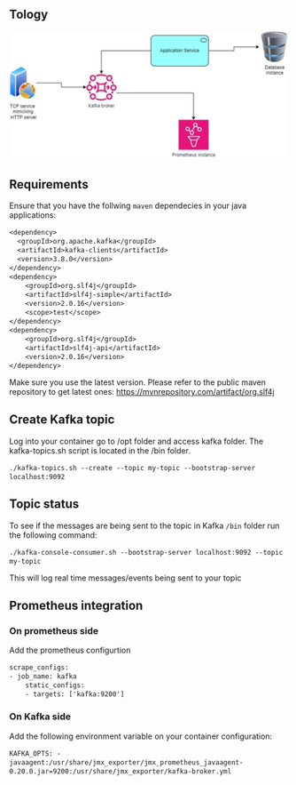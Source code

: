 
##  Tology

![alt text](essay-topology.png)

## Requirements

Ensure that you have the follwing `maven` dependecies in your java applications:

    <dependency>
      <groupId>org.apache.kafka</groupId>
      <artifactId>kafka-clients</artifactId>
      <version>3.8.0</version>
    </dependency>
    <dependency>
        <groupId>org.slf4j</groupId>
        <artifactId>slf4j-simple</artifactId>
        <version>2.0.16</version>
        <scope>test</scope>
    </dependency>
    <dependency>
        <groupId>org.slf4j</groupId>
        <artifactId>slf4j-api</artifactId>
        <version>2.0.16</version>
    </dependency>
    


Make sure you use the latest version. Please refer to the public maven repository to get latest ones: https://mvnrepository.com/artifact/org.slf4j

## Create Kafka topic

Log into your container go to /opt folder and access kafka folder. The kafka-topics.sh script is located in the /bin  folder.

    ./kafka-topics.sh --create --topic my-topic --bootstrap-server localhost:9092


## Topic status

To see if the messages are being sent to the topic in Kafka `/bin`  folder run the following command: 

    ./kafka-console-consumer.sh --bootstrap-server localhost:9092 --topic my-topic

This will log real time messages/events being sent to your topic


## Prometheus integration

### On prometheus side

Add the prometheus configurtion

    scrape_configs:
    - job_name: kafka
        static_configs:
        - targets: ['kafka:9200']

### On Kafka side

Add the following environment variable on your container configuration:

    KAFKA_OPTS: -javaagent:/usr/share/jmx_exporter/jmx_prometheus_javaagent-0.20.0.jar=9200:/usr/share/jmx_exporter/kafka-broker.yml



